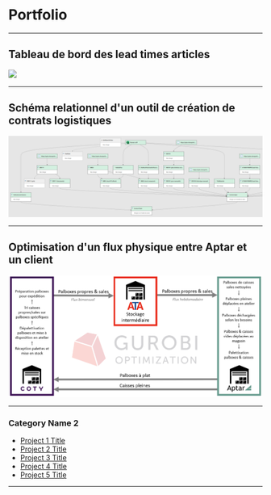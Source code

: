 # Portfolio

---

## Tableau de bord des lead times articles



<img src="images/LeadTimePBIDashboard.jpg?raw=true"/>

---

## Schéma relationnel d'un outil de création de contrats logistiques

<img src="images/PQDataFlow.png?raw=true"/>

---

## Optimisation d'un flux physique entre Aptar et un client

<img src="images/FluxCaissesCoty.png?raw=true"/>

---

### Category Name 2

- [Project 1 Title](http://example.com/)
- [Project 2 Title](http://example.com/)
- [Project 3 Title](http://example.com/)
- [Project 4 Title](http://example.com/)
- [Project 5 Title](http://example.com/)

---
